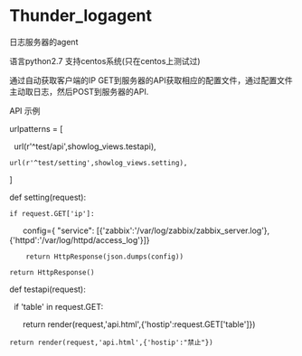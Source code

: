 # Thunder_logagent
日志服务器的agent 

语言python2.7 支持centos系统(只在centos上测试过)

通过自动获取客户端的IP GET到服务器的API获取相应的配置文件，通过配置文件主动取日志，然后POST到服务器的API.

API 示例

urlpatterns = [

    url(r'^test/api',showlog_views.testapi),
    
    url(r'^test/setting',showlog_views.setting),
    
]

def setting(request):
    
    if request.GET['ip']:
    
        config={ "service": [{'zabbix':'/var/log/zabbix/zabbix_server.log'},{'httpd':'/var/log/httpd/access_log'}]}
        
        return HttpResponse(json.dumps(config))
        
    return HttpResponse()

def testapi(request):

    if 'table' in request.GET:
    
        return render(request,'api.html',{'hostip':request.GET['table']})
    
    return render(request,'api.html',{'hostip':"禁止"})
